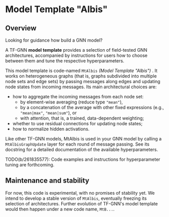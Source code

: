 # Model Template "Albis"

## Overview

Looking for guidance how build a GNN model?

A TF-GNN **model template** provides a selection of field-tested
GNN architectures, accompanied by instructions for users how to
choose between them and tune the respective hyperparameters.

This model template is code-named `MtAlbis` _(Model Template "Albis")_ .
It works on heterogeneous graphs (that is, graphs subdivided into multiple
node sets and edge sets) by passing messages along edges and updating node
states from incoming messages. Its main architectural choices are:

  * how to aggregate the incoming messages from each node set:
      * by element-wise averaging (reduce type `"mean"`),
      * by a concatenation of the average with other fixed expressions
        (e.g., `"mean|max"`, `"mean|sum"`), or
      * with attention, that is, a trained, data-dependent weighting;
  * whether to use residual connections for updating node states;
  * how to normalize hidden activations.

Like other TF-GNN models, MtAlbis is used in your GNN model by calling
a `MtAlbisGraphUpdate` layer for each round of message passing.
See its docstring for a detailed documentation of the available
hyperparameters.

TODO(b/261835577): Code examples and instructions for hyperparameter tuning
are forthcoming.

## Maintenance and stability

For now, this code is experimental, with no promises of stability yet.
We intend to develop a stable version of `MtAlbis`, eventually freezing its
selection of architectures. Further evolution of TF-GNN's model template
would then happen under a new code name, `MtB...`.
